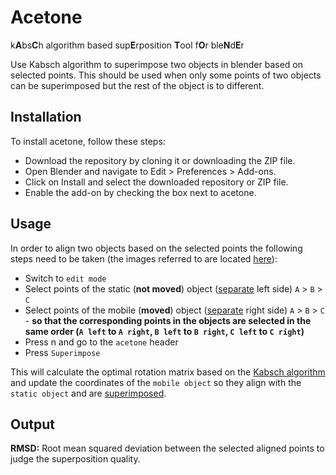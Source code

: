 # Acetone

k**A**bs**C**h algorithm based sup**E**rposition **T**ool f**O**r ble**N**d**E**r

Use Kabsch algorithm to superimpose two objects in blender based on selected points. This should be used when only some points of two objects can be superimposed but the rest of the object is to different.

## Installation
To install acetone, follow these steps:
*   Download the repository by cloning it or downloading the ZIP file.
*   Open Blender and navigate to Edit > Preferences > Add-ons.
*   Click on Install and select the downloaded repository or ZIP file.
*   Enable the add-on by checking the box next to acetone.

## Usage
In order to align two objects based on the selected points the following steps need to be taken (the images referred to are located [here](https://github.com/gwirn/acetone/tree/master/assets)):
*   Switch to `edit mode`
*   Select points of the static (**not moved**) object ([separate](https://github.com/gwirn/acetone/tree/master/assets/separate.png) left side) `A` > `B` > `C`
*   Select points of the mobile (**moved**) object ([separate](https://github.com/gwirn/acetone/tree/master/assets/separate.png) right side) `A` > `B` > `C` - **so that the corresponding points in the objects are selected in the same order (`A left` to `A right`, `B left` to `B right`, `C left` to `C right`)**
*   Press n and go to the `acetone` header
*   Press `Superimpose`

This will calculate the optimal rotation matrix based on the [Kabsch algorithm](https://en.wikipedia.org/wiki/Kabsch_algorithm) and update the coordinates of the `mobile object` so they align with the `static object` and are [superimposed](https://github.com/gwirn/acetone/tree/master/assets/superimposed.png).

## Output
**RMSD:** Root mean squared deviation between the selected aligned points to judge the superposition quality.
